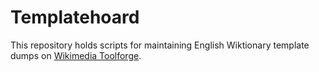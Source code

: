 # Templatehoard

This repository holds scripts for maintaining English Wiktionary template dumps on [Wikimedia Toolforge](https://tools-static.wmflabs.org/templatehoard/dump/).
